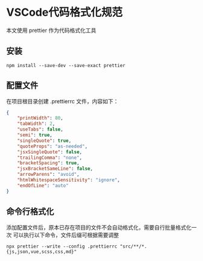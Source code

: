 # VSCode代码格式化规范
本文使用 prettier 作为代码格式化工具

## 安装

```
npm install --save-dev --save-exact prettier
```

## 配置文件

在项目根目录创建 .prettierrc 文件，内容如下：

```json
{
    "printWidth": 80,
    "tabWidth": 2,
    "useTabs": false,
    "semi": true,
    "singleQuote": true,
    "quoteProps": "as-needed",
    "jsxSingleQuote": false,
    "trailingComma": "none",
    "bracketSpacing": true,
    "jsxBracketSameLine": false,
    "arrowParens": "avoid",
    "htmlWhitespaceSensitivity": "ignore",
    "endOfLine": "auto"
}
```

## 命令行格式化

添加配置文件后，原本已存在项目的文件不会自动格式化，需要自行批量格式化一次
可以执行以下命令，文件后缀可根据需要调整

```shell
npx prettier --write --config .prettierrc "src/**/*.{js,json,vue,scss,css,md}"
```


